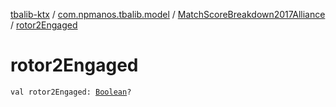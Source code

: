 [tbalib-ktx](../../index.md) / [com.npmanos.tbalib.model](../index.md) / [MatchScoreBreakdown2017Alliance](index.md) / [rotor2Engaged](./rotor2-engaged.md)

# rotor2Engaged

`val rotor2Engaged: `[`Boolean`](https://kotlinlang.org/api/latest/jvm/stdlib/kotlin/-boolean/index.html)`?`
